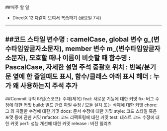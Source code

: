 ##매주 할 일
- DirectX 12 다같이 모여서 복습하기 (금요일 7시)
-------
##코드 스타일
변수명 : camelCase, global 변수 g_(변수타입앞글자소문자), member 변수 m_(변수타입앞글자소문자), 모호할 때나 이름이 비슷할 때
함수명 : PascalCase, 자세한 설명 주석
중괄호 위치 : 반복/분기문 옆에 한 줄일때도 표시, 함수/클래스 아래 표시
헤더 : 누가 왜 사용하는지 주석 추가
--------
##Commit 규칙
타입(스코프): 주제(제목)
feat:	새로운 기능에 대한 커밋
fix:	버그 수정에 대한 커밋
build:	빌드 관련 파일 수정 / 모듈 설치 또는 삭제에 대한 커밋
chore:	그 외 자잘한 수정에 대한 커밋
docs:	문서 수정에 대한 커밋
style:	코드 스타일 혹은 포맷 등에 관한 커밋
refactor:	코드 리팩토링에 대한 커밋
test:	테스트 코드 수정에 대한 커밋
perf:	성능 개선에 대한 커밋
release : 버전 릴리즈
